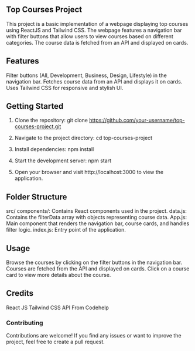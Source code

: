 ## Top Courses Project
This project is a basic implementation of a webpage displaying top courses using ReactJS and Tailwind CSS. The webpage features a navigation bar with filter buttons that allow users to view courses based on different categories. The course data is fetched from an API and displayed on cards.

## Features
Filter buttons (All, Development, Business, Design, Lifestyle) in the navigation bar.
Fetches course data from an API and displays it on cards.
Uses Tailwind CSS for responsive and stylish UI.

## Getting Started
1) Clone the repository:
git clone https://github.com/your-username/top-courses-project.git

2) Navigate to the project directory:
cd top-courses-project

3) Install dependencies:
npm install

4) Start the development server:
npm start

5) Open your browser and visit http://localhost:3000 to view the application.

## Folder Structure
src/
components/: Contains React components used in the project.
data.js: Contains the filterData array with objects representing course data.
App.js: Main component that renders the navigation bar, course cards, and handles filter logic.
index.js: Entry point of the application.

## Usage
Browse the courses by clicking on the filter buttons in the navigation bar.
Courses are fetched from the API and displayed on cards.
Click on a course card to view more details about the course.

## Credits
React JS
Tailwind CSS
API From Codehelp

### Contributing
Contributions are welcome! If you find any issues or want to improve the project, feel free to create a pull request.
